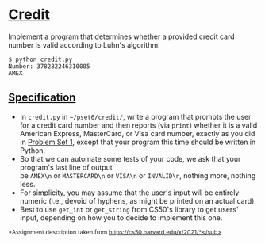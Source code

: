 [Credit](https://cs50.harvard.edu/x/2021/psets/6/credit/#credit)
================================================================

Implement a program that determines whether a provided credit card number is valid according to Luhn's algorithm.

```
$ python credit.py
Number: 378282246310005
AMEX

```

[Specification](https://cs50.harvard.edu/x/2021/psets/6/credit/#specification)
------------------------------------------------------------------------------

-   In `credit.py` in `~/pset6/credit/`, write a program that prompts the user for a credit card number and then reports (via `print`) whether it is a valid American Express, MasterCard, or Visa card number, exactly as you did in [Problem Set 1](https://cs50.harvard.edu/x/2021/psets/1/), except that your program this time should be written in Python.
-   So that we can automate some tests of your code, we ask that your program's last line of output be `AMEX\n` or `MASTERCARD\n` or `VISA\n` or `INVALID\n`, nothing more, nothing less.
-   For simplicity, you may assume that the user's input will be entirely numeric (i.e., devoid of hyphens, as might be printed on an actual card).
-   Best to use `get_int` or `get_string` from CS50's library to get users' input, depending on how you to decide to implement this one.

<sub>*Assignment description taken from https://cs50.harvard.edu/x/2021/*</sub>
